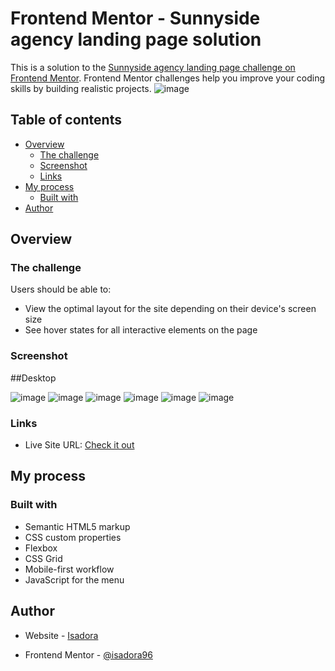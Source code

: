 # Frontend Mentor - Sunnyside agency landing page solution

This is a solution to the [Sunnyside agency landing page challenge on Frontend Mentor](https://www.frontendmentor.io/challenges/sunnyside-agency-landing-page-7yVs3B6ef). Frontend Mentor challenges help you improve your coding skills by building realistic projects.
![image](https://user-images.githubusercontent.com/80006401/130371250-e869fb8e-9627-4e69-9917-7eb7f6374c70.png)

## Table of contents

- [Overview](#overview)
  - [The challenge](#the-challenge)
  - [Screenshot](#screenshot)
  - [Links](#links)
- [My process](#my-process)
  - [Built with](#built-with)
- [Author](#author)

## Overview

### The challenge

Users should be able to:

- View the optimal layout for the site depending on their device's screen size
- See hover states for all interactive elements on the page

### Screenshot

##Desktop

![image](https://user-images.githubusercontent.com/80006401/130134582-14b9817c-deb3-4ab4-9da6-a6a806235753.png)
![image](https://user-images.githubusercontent.com/80006401/130134610-92c7510c-3f08-4b47-8736-2d6ee25eccc1.png)
![image](https://user-images.githubusercontent.com/80006401/130134642-f6c4c73f-5777-4abe-bede-f6a1195fffad.png)
![image](https://user-images.githubusercontent.com/80006401/130134673-19c2ce10-d441-49db-824b-56e8f0d45fbe.png)
![image](https://user-images.githubusercontent.com/80006401/130134697-5ccd45d4-4393-4129-a5c5-e0592372bf1b.png)
![image](https://user-images.githubusercontent.com/80006401/130134731-56ef0447-b19a-405b-8a88-41c08fb8e070.png)


### Links

- Live Site URL: [Check it out](https://isadora96.github.io/sunnyside-landing-page/)

## My process

### Built with

- Semantic HTML5 markup
- CSS custom properties
- Flexbox
- CSS Grid
- Mobile-first workflow
- JavaScript for the menu

## Author

- Website - [Isadora](https://isadoralopes.netlify.app/)

- Frontend Mentor - [@isadora96](https://www.frontendmentor.io/profile/Isadora96)

  
